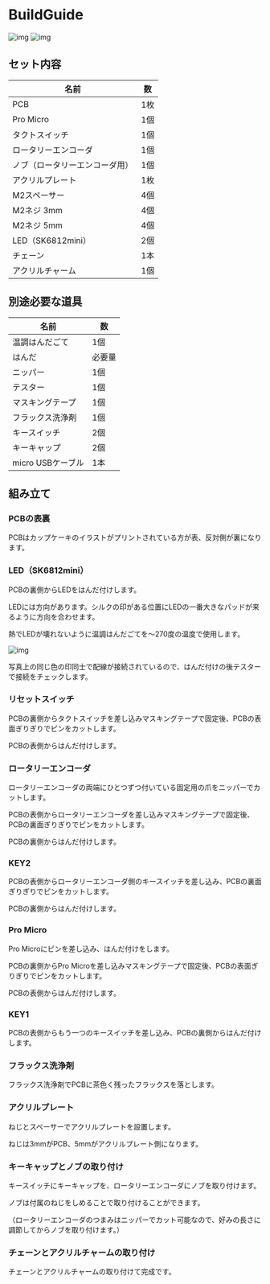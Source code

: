 # BuildGuide

![img](https://imgur.com/04q5YGS.jpg) ![img](https://imgur.com/BCkjVL5.jpg)


## セット内容

| 名前 | 数 |
| ---- | ---- |
| PCB | 1枚 |
| Pro Micro | 1個 |
| タクトスイッチ | 1個 |
| ロータリーエンコーダ | 1個 |
| ノブ（ロータリーエンコーダ用） | 1個 |
| アクリルプレート | 1枚|
| M2スペーサー | 4個 |
| M2ネジ 3mm | 4個 |
| M2ネジ 5mm | 4個 |
| LED（SK6812mini） | 2個 |
| チェーン | 1本 |
| アクリルチャーム | 1個 |


## 別途必要な道具

| 名前 | 数 |
| ---- | ---- |
| 温調はんだごて | 1個 |
| はんだ | 必要量 |
| ニッパー | 1個 |
| テスター | 1個 |
| マスキングテープ | 1個 |
| フラックス洗浄剤 | 1個 |
| キースイッチ | 2個 |
| キーキャップ | 2個 |
| micro USBケーブル | 1本 |


## 組み立て


### PCBの表裏

PCBはカップケーキのイラストがプリントされている方が表、反対側が裏になります。


### LED（SK6812mini）

PCBの裏側からLEDをはんだ付けします。

LEDには方向があります。シルクの印がある位置にLEDの一番大きなパッドが来るように方向を合わせます。

熱でLEDが壊れないように温調はんだごてを～270度の温度で使用します。

![img](https://i.imgur.com/G3eARMD.jpg)

写真上の同じ色の印同士で配線が接続されているので、はんだ付けの後テスターで接続をチェックします。


### リセットスイッチ

PCBの裏側からタクトスイッチを差し込みマスキングテープで固定後、PCBの表面ぎりぎりでピンをカットします。

PCBの表側からはんだ付けします。


### ロータリーエンコーダ

ロータリーエンコーダの両端にひとつずつ付いている固定用の爪をニッパーでカットします。

PCBの表側からロータリーエンコーダを差し込みマスキングテープで固定後、PCBの裏面ぎりぎりでピンをカットします。

PCBの裏側からはんだ付けします。


### KEY2

PCBの表側からロータリーエンコーダ側のキースイッチを差し込み、PCBの裏面ぎりぎりでピンをカットします。

PCBの裏側からはんだ付けします。


### Pro Micro

Pro Microにピンを差し込み、はんだ付けをします。

PCBの裏側からPro Microを差し込みマスキングテープで固定後、PCBの表面ぎりぎりでピンをカットします。

PCBの表側からはんだ付けします。


### KEY1

PCBの表側からもう一つのキースイッチを差し込み、PCBの裏側からはんだ付けします。


### フラックス洗浄剤

フラックス洗浄剤でPCBに茶色く残ったフラックスを落とします。


### アクリルプレート

ねじとスペーサーでアクリルプレートを設置します。

ねじは3mmがPCB、5mmがアクリルプレート側になります。


### キーキャップとノブの取り付け

キースイッチにキーキャップを、ロータリーエンコーダにノブを取り付けます。

ノブは付属のねじをしめることで取り付けることができます。

（ロータリーエンコーダのつまみはニッパーでカット可能なので、好みの長さに調節してからノブを取り付けます。）


### チェーンとアクリルチャームの取り付け

チェーンとアクリルチャームの取り付けて完成です。
